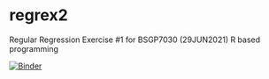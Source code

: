 # regrex2
Regular Regression Exercise #1 for BSGP7030 (29JUN2021)
R based programming

[![Binder](https://mybinder.org/badge_logo.svg)](https://mybinder.org/v2/gh/Ellyssa-Sherman/regrex2_R.git/HEAD)
